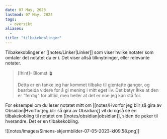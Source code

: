 ```yaml
---
date: 07 May, 2023
lastmod: 07 May, 2023
tags:
  - oversikt
aliases:
  - 
title: "tilbakekoblinger"
---
```

Tilbakekoblinger er [[notes/Linker|Linker]] som viser hvilke notater som omtaler det notatet du er i. Det viser altså tilknytninger, eller relevante notater.

> [!hint]- Blomst 🪴
>
> Detta er en tanke jeg har kommet tilbake til gjentatte ganger, og bearbeida videre for å gi mening i mitt eget liv. Det betyr ikke at den er "ferdig" for alltid, men heller at det er noe jeg kan stå for.

For eksempel om du leser notatet mitt om [[notes/Hvorfor jeg blir så gira av Obsidian|Hvorfor jeg blir så gira av Obsidian]] vil du også se en tilbakekobling til notatet om [[notes/obsidian|obsidian]], siden de peker til hverandre. Det er en tilbakekobling.

![[notes/images/Simens-skjermbilder-07-05-2023-kl09.58.png]]
